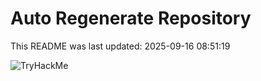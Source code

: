 # Auto Regenerate Repository

This README was last updated: 2025-09-16 08:51:19

 ![TryHackMe](https://tryhackme.com/badge/533634)